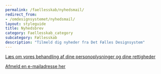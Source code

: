 ```yaml
---
permalink: /faellesskab/nyhedsmail/
redirect_from:
- /omdesignsystemet/nyhedsmail/
layout: styleguide
title: Nyhedsbrev
category: Faellesskab_category
subcategory: Fællesskab
description: "Tilmeld dig nyheder fra Det Fælles Designsystem"
---
```

<div class="alert mt-5 mb-9" id="newsletter-alert" role="alert" hidden>
    <div class="alert-body">
        <h2 class="alert-heading"></h2>
        <div class="alert-text"></div>
    </div>
</div>
<div class="newsletter-container mt-5">
    <form method="post" action="." id="newsform">
        <div class="form-group" id="newsletter-emailaddress" hidden>
            <label class="form-label" for="i_newsform_email">Tilmeld e-mailadresse</label>
            <span class="form-error-message d-none"></span>
            <input type="email" class="form-input" id="i_newsform_email" name="i_email" autocomplete="email" required>
        </div>
        <div class="form-group" id="samtykke-group" hidden>
            <span class="form-error-message d-none"></span>
            <input id="samtykke-check" type="checkbox" name="samtykke-check" value="1" class="form-checkbox checkbox-large" required />
            <label for="samtykke-check">Jeg giver hermed samtykke til, at Erhvervsstyrelsen må opbevare min <span class='nowrap'>e-mailadresse</span>, indtil jeg selv afmelder mig nyhedsbrevet</label>
        </div>
        <p><a href="/privatlivspolitik-cookies/">Læs om vores behandling af dine personoplysninger og dine rettigheder</a></p>
        <button id="tilmeld" class="button button-primary mt-5" type="button" hidden>Tilmeld</button>
    </form>
    <p class="mt-9 pt-0">
        <a href="/faellesskab/nyhedsmail/afmeld/">Afmeld en <span class='nowrap'>e-mailadresse</span> her</a>
    </p>
</div>
